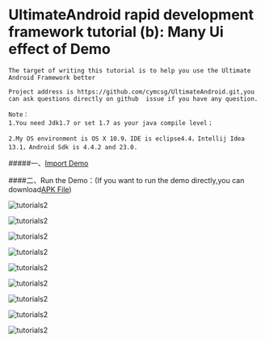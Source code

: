 UltimateAndroid rapid development framework tutorial (b): Many Ui effect of Demo 
==========================
``The target of writing this tutorial is to help you use the Ultimate Android Framework better`` 

``Project address is https://github.com/cymcsg/UltimateAndroid.git,you can ask questions directly on github  issue if you have any question.``

    Note：
    1.You need Jdk1.7 or set 1.7 as your java compile level；
    
    2.My OS environment is OS X 10.9，IDE is eclipse4.4，Intellij Idea 13.1，Android Sdk is 4.4.2 and 23.0.
    
    
#####一、[Import Demo](https://github.com/cymcsg/UltimateAndroid/blob/master/Tutorials/Chapter1_eng.md)

####二、Run the Demo：(If you want to run the demo directly,you can download[APK File](https://github.com/cymcsg/UltimateAndroid/blob/master/DemoOfUI.apk))

![tutorials2](http://blog.marshalchen.com/images/tutorial2-1.gif)

![tutorials2](http://blog.marshalchen.com/images/tutorial2-2.gif)

![tutorials2](http://blog.marshalchen.com/images/tutorial2-3.gif)

![tutorials2](http://blog.marshalchen.com/images/tutorial2-4.gif)

![tutorials2](http://blog.marshalchen.com/images/tutorial2-5.gif)

![tutorials2](http://blog.marshalchen.com/images/tutorial2-6.gif)

![tutorials2](http://blog.marshalchen.com/images/tutorial2-7.gif)

![tutorials2](http://blog.marshalchen.com/images/tutorial2-8.gif)

![tutorials2](http://blog.marshalchen.com/images/tutorial2-9.gif)





